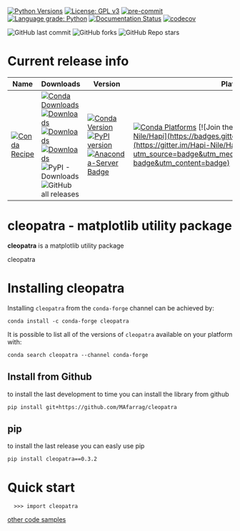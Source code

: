 [![Python Versions](https://img.shields.io/pypi/pyversions/cleopatra.png)](https://img.shields.io/pypi/pyversions/cleopatra)
[![License: GPL v3](https://img.shields.io/badge/License-GPLv3-blue.svg)](https://www.gnu.org/licenses/gpl-3.0)
[![pre-commit](https://img.shields.io/badge/pre--commit-enabled-brightgreen?logo=pre-commit&logoColor=white)](https://github.com/pre-commit/pre-commit)
[![Language grade: Python](https://img.shields.io/lgtm/grade/python/g/MAfarrag/cleopatra.svg?logo=lgtm&logoWidth=18)](https://lgtm.com/projects/g/MAfarrag/cleopatra/context:python)
[![Documentation Status](https://readthedocs.org/projects/cleopatra/badge/?version=latest)](https://cleopatra.readthedocs.io/en/latest/?badge=latest)
[![codecov](https://codecov.io/github/Serapieum-of-alex/cleopatra/branch/main/graph/badge.svg?token=gHxH7ljIC3)](https://codecov.io/github/Serapieum-of-alex/cleopatra)

![GitHub last commit](https://img.shields.io/github/last-commit/MAfarrag/cleopatra)
![GitHub forks](https://img.shields.io/github/forks/MAfarrag/cleopatra?style=social)
![GitHub Repo stars](https://img.shields.io/github/stars/MAfarrag/cleopatra?style=social)


Current release info
====================

| Name | Downloads                                                                                                                                                                                                                                                                                                                                                                                                                                                                                                                                                                                                                                                                                                                                                                          | Version | Platforms |
| --- |------------------------------------------------------------------------------------------------------------------------------------------------------------------------------------------------------------------------------------------------------------------------------------------------------------------------------------------------------------------------------------------------------------------------------------------------------------------------------------------------------------------------------------------------------------------------------------------------------------------------------------------------------------------------------------------------------------------------------------------------------------------------------------| --- | --- |
| [![Conda Recipe](https://img.shields.io/badge/recipe-cleopatra-green.svg)](https://anaconda.org/conda-forge/cleopatra) | [![Conda Downloads](https://img.shields.io/conda/dn/conda-forge/cleopatra.svg)](https://anaconda.org/conda-forge/cleopatra) [![Downloads](https://pepy.tech/badge/cleopatra)](https://pepy.tech/project/cleopatra) [![Downloads](https://pepy.tech/badge/cleopatra/month)](https://pepy.tech/project/cleopatra)  [![Downloads](https://pepy.tech/badge/cleopatra/week)](https://pepy.tech/project/cleopatra)  ![PyPI - Downloads](https://img.shields.io/pypi/dd/cleopatra?color=blue&style=flat-square) ![GitHub all releases](https://img.shields.io/github/downloads/MAfarrag/cleopatra/total) | [![Conda Version](https://img.shields.io/conda/vn/conda-forge/cleopatra.svg)](https://anaconda.org/conda-forge/cleopatra) [![PyPI version](https://badge.fury.io/py/cleopatra.svg)](https://badge.fury.io/py/cleopatra) [![Anaconda-Server Badge](https://anaconda.org/conda-forge/cleopatra/badges/version.svg)](https://anaconda.org/conda-forge/cleopatra) | [![Conda Platforms](https://img.shields.io/conda/pn/conda-forge/cleopatra.svg)](https://anaconda.org/conda-forge/cleopatra) [![Join the chat at https://gitter.im/Hapi-Nile/Hapi](https://badges.gitter.im/Hapi-Nile/Hapi.svg)](https://gitter.im/Hapi-Nile/Hapi?utm_source=badge&utm_medium=badge&utm_campaign=pr-badge&utm_content=badge) |

cleopatra - matplotlib utility package
=====================================================================
**cleopatra** is a matplotlib utility package

cleopatra


Installing cleopatra
===============

Installing `cleopatra` from the `conda-forge` channel can be achieved by:

```
conda install -c conda-forge cleopatra
```

It is possible to list all of the versions of `cleopatra` available on your platform with:

```
conda search cleopatra --channel conda-forge
```

## Install from Github
to install the last development to time you can install the library from github
```
pip install git+https://github.com/MAfarrag/cleopatra
```

## pip
to install the last release you can easly use pip
```
pip install cleopatra==0.3.2
```

Quick start
===========

```
  >>> import cleopatra
```

[other code samples](https://cleopatra.readthedocs.io/en/latest/?badge=latest)
